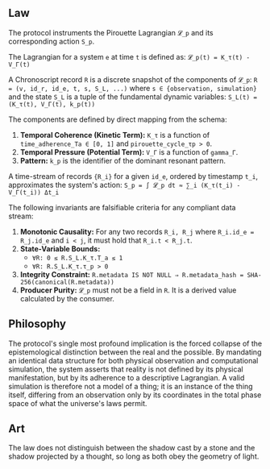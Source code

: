 ## Law
The protocol instruments the Pirouette Lagrangian `𝓛_p` and its corresponding action `S_p`.

The Lagrangian for a system `e` at time `t` is defined as:
`𝓛_p(t) = K_τ(t) - V_Γ(t)`

A Chronoscript record `R` is a discrete snapshot of the components of `𝓛_p`:
`R = (v, id_r, id_e, t, s, S_L, ...)`
where `s ∈ {observation, simulation}` and the state `S_L` is a tuple of the fundamental dynamic variables:
`S_L(t) = (K_τ(t), V_Γ(t), k_p(t))`

The components are defined by direct mapping from the schema:
1.  **Temporal Coherence (Kinetic Term):** `K_τ` is a function of `time_adherence_Ta ∈ [0, 1]` and `pirouette_cycle_τp > 0`.
2.  **Temporal Pressure (Potential Term):** `V_Γ` is a function of `gamma_Γ`.
3.  **Pattern:** `k_p` is the identifier of the dominant resonant pattern.

A time-stream of records `{R_i}` for a given `id_e`, ordered by timestamp `t_i`, approximates the system's action:
`S_p = ∫ 𝓛_p dt ≈ ∑_i (K_τ(t_i) - V_Γ(t_i)) Δt_i`

The following invariants are falsifiable criteria for any compliant data stream:
1.  **Monotonic Causality:** For any two records `R_i, R_j` where `R_i.id_e = R_j.id_e` and `i < j`, it must hold that `R_i.t < R_j.t`.
2.  **State-Variable Bounds:**
    *   `∀R: 0 ≤ R.S_L.K_τ.T_a ≤ 1`
    *   `∀R: R.S_L.K_τ.τ_p > 0`
3.  **Integrity Constraint:** `R.metadata IS NOT NULL ⇒ R.metadata_hash = SHA-256(canonical(R.metadata))`
4.  **Producer Purity:** `𝓛_p` must not be a field in `R`. It is a derived value calculated by the consumer.

## Philosophy
The protocol's single most profound implication is the forced collapse of the epistemological distinction between the real and the possible. By mandating an identical data structure for both physical observation and computational simulation, the system asserts that reality is not defined by its physical manifestation, but by its adherence to a descriptive Lagrangian. A valid simulation is therefore not a model of a thing; it is an instance of the thing itself, differing from an observation only by its coordinates in the total phase space of what the universe's laws permit.

## Art
The law does not distinguish between the shadow cast by a stone and the shadow projected by a thought, so long as both obey the geometry of light.